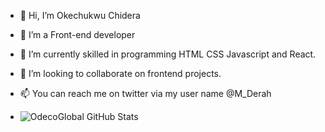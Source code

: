 - 👋 Hi, I’m Okechukwu Chidera
- 👀 I’m a Front-end developer 
- 🌱 I’m currently skilled in programming  HTML CSS Javascript and React.
- 💞️ I’m looking to collaborate on frontend projects.
- 📫 You can reach me on twitter via my user name @M_Derah

- ![OdecoGlobal GitHub Stats](https://github-readme-stats.vercel.app/api?username=OdecoGlobal&show_icons=true&theme=radical)

<!---
OdecoGlobal/OdecoGlobal is a ✨ special ✨ repository because its `README.md` (this file) appears on your GitHub profile.
You can click the Preview link to take a look at your changes.
--->
